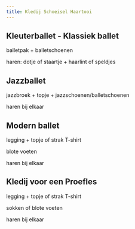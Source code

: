 ```yaml
---
title: Kledij Schoeisel Haartooi
---
```

## Kleuterballet - Klassiek ballet

balletpak + balletschoenen

haren: dotje of staartje + haarlint of speldjes

## Jazzballet

jazzbroek + topje + jazzschoenen/balletschoenen

haren bij elkaar

## Modern ballet

legging + topje of strak T-shirt

blote voeten

haren bij elkaar

## Kledij voor een Proefles

legging + topje of strak T-shirt

sokken of blote voeten

haren bij elkaar